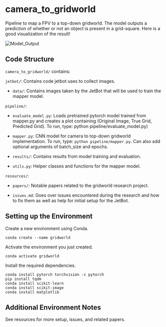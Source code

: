 # camera_to_gridworld

Pipeline to map a FPV to a top-down gridworld. The model outputs a prediction of whether or not an object is present in a grid-square. Here is a good visualization of the result!

![Model_Output](https://user-images.githubusercontent.com/60635839/167494500-fca2734f-2055-44e1-aea1-8c04dc44f6cf.png)

## Code Structure
```camera_to_gridworld/``` contains:

```jetbot/```: Contains code jetbot uses to collect images.

- ```data/```: Contains images taken by the JetBot that will be used to train the mapper model.

```pipeline/```:

- ```evaluate_model.py```: Loads pretrained pytorch model trained from mapper.py and creates a plot containing (Original Image, True Grid, Predicted Grid). To run, type: python pipeline/evaluate_model.py)

- ```mapper.py```: CNN model for camera to top-down gridworld implementation. To run, type: ```python pipeline/mapper.py```. Can also add optional arguments of batch_size and epochs.

- ```results/```: Contains results from model training and evaluation.

- ```utils.py```: Helper classes and functions for the mapper model.

```resources/```:

- ```papers/```: Notable papers related to the gridworld research project.

- ```issues.md```: Goes over issues encountered during the research and how to fix them as well as help for initial setup for the JetBot.

## Setting up the Environment

Create a new environment using Conda.

```conda create --name gridworld```

Activate the environment you just created.

```conda activate gridworld```

Install the required dependencies.

```
conda install pytorch torchvision -c pytorch
pip install tqdm
conda install scikit-learn
conda install scikit-image
conda install matplotlib

```

## Additional Environment Notes

See resources for more setup, issues, and related papers.
